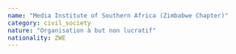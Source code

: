 ```yaml
---
name: "Media Institute of Southern Africa (Zimbabwe Chapter)"
category: civil_society
nature: "Organisation à but non lucratif"
nationality: ZWE
---
```

    